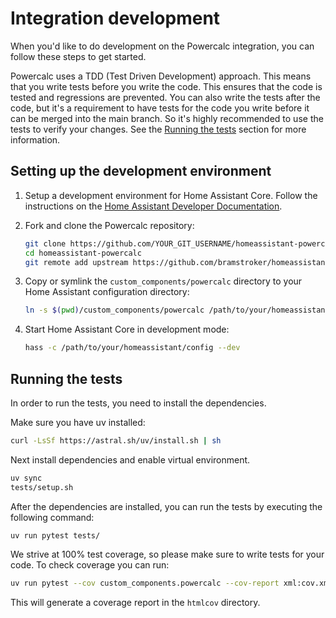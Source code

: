 # Integration development

When you'd like to do development on the Powercalc integration, you can follow these steps to get started.

Powercalc uses a TDD (Test Driven Development) approach. This means that you write tests before you write the code. This ensures that the code is tested and regressions are prevented.
You can also write the tests after the code, but it's a requirement to have tests for the code you write before it can be merged into the main branch.
So it's highly recommended to use the tests to verify your changes. See the [Running the tests](#running-the-tests) section for more information.

## Setting up the development environment

1. Setup a development environment for Home Assistant Core. Follow the instructions on the [Home Assistant Developer Documentation](https://developers.home-assistant.io/docs/development_environment).
2. Fork and clone the Powercalc repository:

    ```bash
    git clone https://github.com/YOUR_GIT_USERNAME/homeassistant-powercalc
    cd homeassistant-powercalc
    git remote add upstream https://github.com/bramstroker/homeassistant-powercalc.git
    ```

3. Copy or symlink the `custom_components/powercalc` directory to your Home Assistant configuration directory:

    ```bash
    ln -s $(pwd)/custom_components/powercalc /path/to/your/homeassistant/config/custom_components/powercalc
    ```

4. Start Home Assistant Core in development mode:

    ```bash
    hass -c /path/to/your/homeassistant/config --dev
    ```

## Running the tests

In order to run the tests, you need to install the dependencies.

Make sure you have uv installed:

```bash
curl -LsSf https://astral.sh/uv/install.sh | sh
```

Next install dependencies and enable virtual environment.

```bash
uv sync
tests/setup.sh
```

After the dependencies are installed, you can run the tests by executing the following command:

```bash
uv run pytest tests/
```

We strive at 100% test coverage, so please make sure to write tests for your code.
To check coverage you can run:

```bash
uv run pytest --cov custom_components.powercalc --cov-report xml:cov.xml --cov-report html tests/
```

This will generate a coverage report in the `htmlcov` directory.
